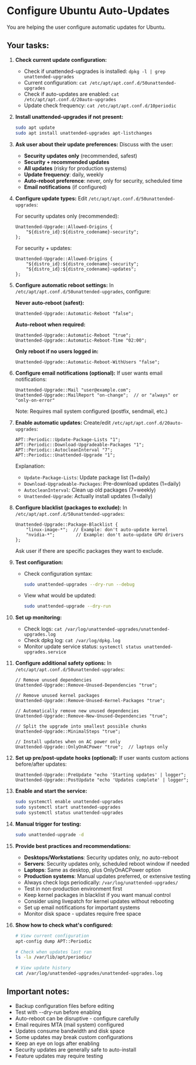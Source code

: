 # Configure Ubuntu Auto-Updates

You are helping the user configure automatic updates for Ubuntu.

## Your tasks:

1. **Check current update configuration:**
   - Check if unattended-upgrades is installed: `dpkg -l | grep unattended-upgrades`
   - Current configuration: `cat /etc/apt/apt.conf.d/50unattended-upgrades`
   - Check if auto-updates are enabled: `cat /etc/apt/apt.conf.d/20auto-upgrades`
   - Update check frequency: `cat /etc/apt/apt.conf.d/10periodic`

2. **Install unattended-upgrades if not present:**
   ```bash
   sudo apt update
   sudo apt install unattended-upgrades apt-listchanges
   ```

3. **Ask user about their update preferences:**
   Discuss with the user:
   - **Security updates only** (recommended, safest)
   - **Security + recommended updates**
   - **All updates** (risky for production systems)
   - **Update frequency**: daily, weekly
   - **Auto-reboot preference**: never, only for security, scheduled time
   - **Email notifications** (if configured)

4. **Configure update types:**
   Edit `/etc/apt/apt.conf.d/50unattended-upgrades`:

   For security updates only (recommended):
   ```
   Unattended-Upgrade::Allowed-Origins {
       "${distro_id}:${distro_codename}-security";
   };
   ```

   For security + updates:
   ```
   Unattended-Upgrade::Allowed-Origins {
       "${distro_id}:${distro_codename}-security";
       "${distro_id}:${distro_codename}-updates";
   };
   ```

5. **Configure automatic reboot settings:**
   In `/etc/apt/apt.conf.d/50unattended-upgrades`, configure:

   **Never auto-reboot (safest):**
   ```
   Unattended-Upgrade::Automatic-Reboot "false";
   ```

   **Auto-reboot when required:**
   ```
   Unattended-Upgrade::Automatic-Reboot "true";
   Unattended-Upgrade::Automatic-Reboot-Time "02:00";
   ```

   **Only reboot if no users logged in:**
   ```
   Unattended-Upgrade::Automatic-Reboot-WithUsers "false";
   ```

6. **Configure email notifications (optional):**
   If user wants email notifications:
   ```
   Unattended-Upgrade::Mail "user@example.com";
   Unattended-Upgrade::MailReport "on-change";  // or "always" or "only-on-error"
   ```

   Note: Requires mail system configured (postfix, sendmail, etc.)

7. **Enable automatic updates:**
   Create/edit `/etc/apt/apt.conf.d/20auto-upgrades`:
   ```
   APT::Periodic::Update-Package-Lists "1";
   APT::Periodic::Download-Upgradeable-Packages "1";
   APT::Periodic::AutocleanInterval "7";
   APT::Periodic::Unattended-Upgrade "1";
   ```

   Explanation:
   - `Update-Package-Lists`: Update package list (1=daily)
   - `Download-Upgradeable-Packages`: Pre-download updates (1=daily)
   - `AutocleanInterval`: Clean up old packages (7=weekly)
   - `Unattended-Upgrade`: Actually install updates (1=daily)

8. **Configure blacklist (packages to exclude):**
   In `/etc/apt/apt.conf.d/50unattended-upgrades`:
   ```
   Unattended-Upgrade::Package-Blacklist {
       "linux-image-*";  // Example: don't auto-update kernel
       "nvidia-*";        // Example: don't auto-update GPU drivers
   };
   ```

   Ask user if there are specific packages they want to exclude.

9. **Test configuration:**
   - Check configuration syntax:
     ```bash
     sudo unattended-upgrades --dry-run --debug
     ```
   - View what would be updated:
     ```bash
     sudo unattended-upgrade --dry-run
     ```

10. **Set up monitoring:**
    - Check logs: `cat /var/log/unattended-upgrades/unattended-upgrades.log`
    - Check dpkg log: `cat /var/log/dpkg.log`
    - Monitor update service status: `systemctl status unattended-upgrades.service`

11. **Configure additional safety options:**
    In `/etc/apt/apt.conf.d/50unattended-upgrades`:
    ```
    // Remove unused dependencies
    Unattended-Upgrade::Remove-Unused-Dependencies "true";

    // Remove unused kernel packages
    Unattended-Upgrade::Remove-Unused-Kernel-Packages "true";

    // Automatically remove new unused dependencies
    Unattended-Upgrade::Remove-New-Unused-Dependencies "true";

    // Split the upgrade into smallest possible chunks
    Unattended-Upgrade::MinimalSteps "true";

    // Install updates when on AC power only
    Unattended-Upgrade::OnlyOnACPower "true";  // laptops only
    ```

12. **Set up pre/post-update hooks (optional):**
    If user wants custom actions before/after updates:
    ```
    Unattended-Upgrade::PreUpdate "echo 'Starting updates' | logger";
    Unattended-Upgrade::PostUpdate "echo 'Updates complete' | logger";
    ```

13. **Enable and start the service:**
    ```bash
    sudo systemctl enable unattended-upgrades
    sudo systemctl start unattended-upgrades
    sudo systemctl status unattended-upgrades
    ```

14. **Manual trigger for testing:**
    ```bash
    sudo unattended-upgrade -d
    ```

15. **Provide best practices and recommendations:**
    - **Desktops/Workstations**: Security updates only, no auto-reboot
    - **Servers**: Security updates only, scheduled reboot window if needed
    - **Laptops**: Same as desktop, plus OnlyOnACPower option
    - **Production systems**: Manual updates preferred, or extensive testing
    - Always check logs periodically: `/var/log/unattended-upgrades/`
    - Test in non-production environment first
    - Keep kernel packages in blacklist if you want manual control
    - Consider using livepatch for kernel updates without rebooting
    - Set up email notifications for important systems
    - Monitor disk space - updates require free space

16. **Show how to check what's configured:**
    ```bash
    # View current configuration
    apt-config dump APT::Periodic

    # Check when updates last ran
    ls -la /var/lib/apt/periodic/

    # View update history
    cat /var/log/unattended-upgrades/unattended-upgrades.log
    ```

## Important notes:
- Backup configuration files before editing
- Test with --dry-run before enabling
- Auto-reboot can be disruptive - configure carefully
- Email requires MTA (mail system) configured
- Updates consume bandwidth and disk space
- Some updates may break custom configurations
- Keep an eye on logs after enabling
- Security updates are generally safe to auto-install
- Feature updates may require testing
